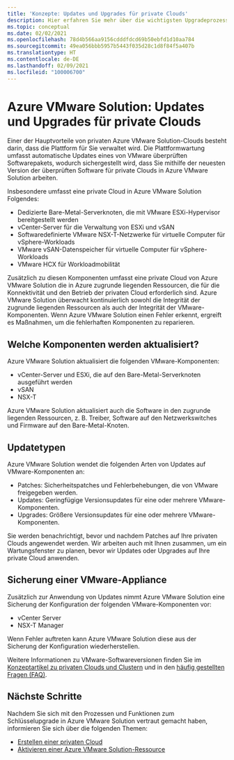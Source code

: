 ```yaml
---
title: 'Konzepte: Updates und Upgrades für private Clouds'
description: Hier erfahren Sie mehr über die wichtigsten Upgradeprozesse und Features in Azure VMware Solution.
ms.topic: conceptual
ms.date: 02/02/2021
ms.openlocfilehash: 78d4b566aa9156cdddfdcd69b50ebfd1d10aa784
ms.sourcegitcommit: 49ea056bbb5957b5443f035d28c1d8f84f5a407b
ms.translationtype: HT
ms.contentlocale: de-DE
ms.lasthandoff: 02/09/2021
ms.locfileid: "100006700"
---
```

# <a name="azure-vmware-solution-private-cloud-updates-and-upgrades"></a>Azure VMware Solution: Updates und Upgrades für private Clouds

Einer der Hauptvorteile von privaten Azure VMware Solution-Clouds besteht darin, dass die Plattform für Sie verwaltet wird. Die Plattformwartung umfasst automatische Updates eines von VMware überprüften Softwarepakets, wodurch sichergestellt wird, dass Sie mithilfe der neuesten Version der überprüften Software für private Clouds in Azure VMware Solution arbeiten.

Insbesondere umfasst eine private Cloud in Azure VMware Solution Folgendes:

- Dedizierte Bare-Metal-Serverknoten, die mit VMware ESXi-Hypervisor bereitgestellt werden 
- vCenter-Server für die Verwaltung von ESXi und vSAN 
- Softwaredefinierte VMware NSX-T-Netzwerke für virtuelle Computer für vSphere-Workloads  
- VMware vSAN-Datenspeicher für virtuelle Computer für vSphere-Workloads  
- VMware HCX für Workloadmobilität  

Zusätzlich zu diesen Komponenten umfasst eine private Cloud von Azure VMware Solution die in Azure zugrunde liegenden Ressourcen, die für die Konnektivität und den Betrieb der privaten Cloud erforderlich sind. Azure VMware Solution überwacht kontinuierlich sowohl die Integrität der zugrunde liegenden Ressourcen als auch der Integrität der VMware-Komponenten. Wenn Azure VMware Solution einen Fehler erkennt, ergreift es Maßnahmen, um die fehlerhaften Komponenten zu reparieren. 

## <a name="what-components-get-updated"></a>Welche Komponenten werden aktualisiert?   

Azure VMware Solution aktualisiert die folgenden VMware-Komponenten: 

- vCenter-Server und ESXi, die auf den Bare-Metal-Serverknoten ausgeführt werden 
- vSAN 
- NSX-T 

Azure VMware Solution aktualisiert auch die Software in den zugrunde liegenden Ressourcen, z. B. Treiber, Software auf den Netzwerkswitches und Firmware auf den Bare-Metal-Knoten. 

## <a name="types-of-updates"></a>Updatetypen

Azure VMware Solution wendet die folgenden Arten von Updates auf VMware-Komponenten an:

- Patches: Sicherheitspatches und Fehlerbehebungen, die von VMware freigegeben werden. 
- Updates: Geringfügige Versionsupdates für eine oder mehrere VMware-Komponenten. 
- Upgrades: Größere Versionsupdates für eine oder mehrere VMware-Komponenten.

Sie werden benachrichtigt, bevor und nachdem Patches auf Ihre privaten Clouds angewendet werden. Wir arbeiten auch mit Ihnen zusammen, um ein Wartungsfenster zu planen, bevor wir Updates oder Upgrades auf Ihre private Cloud anwenden. 

## <a name="vmware-appliance-backup"></a>Sicherung einer VMware-Appliance 

Zusätzlich zur Anwendung von Updates nimmt Azure VMware Solution eine Sicherung der Konfiguration der folgenden VMware-Komponenten vor:

- vCenter Server 
- NSX-T Manager 

Wenn Fehler auftreten kann Azure VMware Solution diese aus der Sicherung der Konfiguration wiederherstellen. 

Weitere Informationen zu VMware-Softwareversionen finden Sie im [Konzeptartikel zu privaten Clouds und Clustern](concepts-private-clouds-clusters.md) und in den [häufig gestellten Fragen (FAQ)](faq.yml).

## <a name="next-steps"></a>Nächste Schritte

Nachdem Sie sich mit den Prozessen und Funktionen zum Schlüsselupgrade in Azure VMware Solution vertraut gemacht haben, informieren Sie sich über die folgenden Themen:

- [Erstellen einer privaten Cloud](tutorial-create-private-cloud.md)
- [Aktivieren einer Azure VMware Solution-Ressource](enable-azure-vmware-solution.md)

<!-- LINKS - external -->

<!-- LINKS - internal -->

